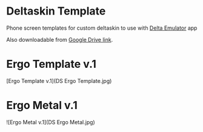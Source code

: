 # Deltaskin Template
Phone screen templates for custom deltaskin to use with [Delta Emulator](https://deltaemulatorapp.com/) app

Also downloadable from [Google Drive link](https://drive.google.com/drive/folders/1e74vRcpRUV-0BKIf7sS4MizjCgoqW9A-?usp=sharing).

# Ergo Template v.1
[Ergo Template v.1](DS Ergo Template.jpg)

# Ergo Metal v.1
![Ergo Metal v.1](DS Ergo Metal.jpg)

